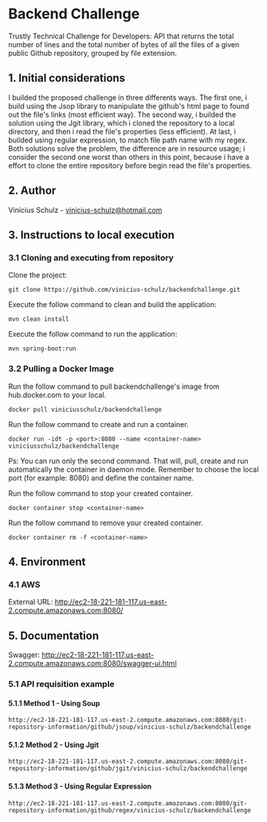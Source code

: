 # Backend Challenge
Trustly Technical Challenge for Developers: API that returns the total number of lines and the total number of bytes of all the files of a given public Github repository, grouped by file extension.


## 1. Initial considerations
I builded the proposed challenge in three differents ways. The first one, i build using the Jsop library to manipulate the github's html page to found out the file's links (most efficient way). The second way, i builded the solution using the Jgit library, which i cloned the repository to a local directory, and then i read the file's properties (less efficient). 
At last, i builded using regular expression, to match file path name with my regex.
Both solutions solve the problem, the difference are in resource usage; i consider the second one worst than others in this point, because i have a effort to clone the entire repository before begin read the file's properties.


## 2. Author
Vinícius Schulz - vinicius-schulz@hotmail.com

## 3. Instructions to local execution

### 3.1 Cloning and executing from repository

Clone the project:
```
git clone https://github.com/vinicius-schulz/backendchallenge.git
```

Execute the follow command to clean and build the application:

```
mvn clean install 
```

Execute the follow command to run the application:

```
mvn spring-boot:run
```

### 3.2 Pulling a Docker Image

Run the follow command to pull backendchallenge's image from hub.docker.com to your local.

```
docker pull viniciusschulz/backendchallenge
```

Run the follow command to create and run a container.
 
```
docker run -idt -p <port>:8080 --name <container-name> viniciusschulz/backendchallenge
```

Ps: You can run only the second command. That will, pull, create and run automatically the container in daemon mode. Remember to choose the local port (for example: 8080) and define the container name.

Run the follow command to stop your created container.

```
docker container stop <container-name>
```

Run the follow command to remove your created container.

```
docker container rm -f <container-name>
```

## 4. Environment

### 4.1 AWS 
External URL: http://ec2-18-221-181-117.us-east-2.compute.amazonaws.com:8080/

## 5. Documentation
Swagger: http://ec2-18-221-181-117.us-east-2.compute.amazonaws.com:8080/swagger-ui.html

### 5.1 API requisition example

#### 5.1.1 Method 1 - Using Soup
```
http://ec2-18-221-181-117.us-east-2.compute.amazonaws.com:8080/git-repository-information/github/jsoup/vinicius-schulz/backendchallenge
```

#### 5.1.2 Method 2 - Using Jgit
```
http://ec2-18-221-181-117.us-east-2.compute.amazonaws.com:8080/git-repository-information/github/jgit/vinicius-schulz/backendchallenge
```

#### 5.1.3 Method 3 - Using Regular Expression
```
http://ec2-18-221-181-117.us-east-2.compute.amazonaws.com:8080/git-repository-information/github/regex/vinicius-schulz/backendchallenge
```
